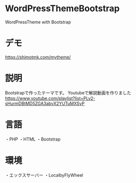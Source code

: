 # WordPressThemeBootstrap
WordPressTheme with Bootstrap

# デモ
https://shimotmk.com/mytheme/

# 説明
Bootstrapで作ったテーマです。
Youtubeで解説動画を作りました
https://www.youtube.com/playlist?list=PLv2-sHurmDBtMD5ZGA3abvX2YUTuMXSyP

# 言語
・PHP
・HTML
・Bootstrap

# 環境
・エックスサーバー 
・LocalbyFlyWheel
